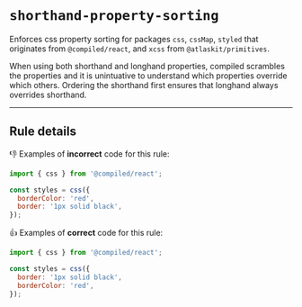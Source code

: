 # `shorthand-property-sorting`

Enforces css property sorting for packages `css`, `cssMap`, `styled` that originates from `@compiled/react`, and `xcss` from `@atlaskit/primitives`.

When using both shorthand and longhand properties, compiled scrambles the properties and it is unintuative to understand which properties override which others. Ordering the shorthand first ensures that longhand always overrides shorthand.

---

## Rule details

👎 Examples of **incorrect** code for this rule:

```js
import { css } from '@compiled/react';

const styles = css({
  borderColor: 'red',
  border: '1px solid black',
});
```

👍 Examples of **correct** code for this rule:

```js
import { css } from '@compiled/react';

const styles = css({
  border: '1px solid black',
  borderColor: 'red',
});
```
